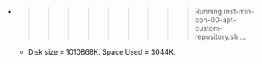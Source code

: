 * >>>>>>>>> Running inst-min-con-00-apt-custom-repository.sh ...
  * Disk size = 1010868K. Space Used = 3044K.
